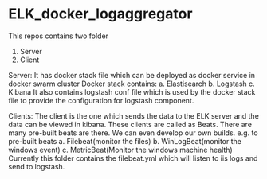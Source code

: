 # ELK_docker_logaggregator
This repos contains two folder
1. Server
2. Client

Server:
It has docker stack file which can be deployed as docker service in docker swarm cluster
Docker stack contains:
a. Elastisearch
b. Logstash
c. Kibana
It also contains logstash conf file which is used by the docker stack file to provide the configuration for logstash component.

Clients:
The client is the one which sends the data to the ELK server and the data can be viewed in kibana.
These clients are called as Beats. There are many pre-built beats are there. We can even develop our own builds.
e.g. to pre-built beats
a. Filebeat(monitor the files)
b. WinLogBeat(monitor the windows event)
c. MetricBeat(Monitor the windows machine health)
Currently this folder contains the filebeat.yml which will listen to iis logs and send to logstash.
